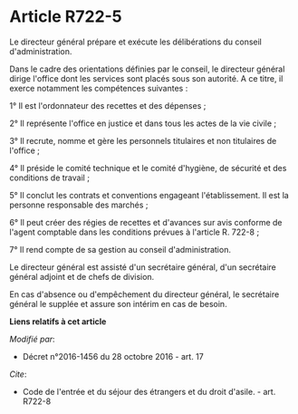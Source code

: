 # Article R722-5

Le directeur général prépare et exécute les délibérations du conseil d'administration. 

Dans le cadre des orientations définies par le conseil, le directeur général dirige l'office dont les services sont placés
sous son autorité. A ce titre, il exerce notamment les compétences suivantes : 

1° Il est l'ordonnateur des recettes et des dépenses ; 

2° Il représente l'office en justice et dans tous les actes de la vie civile ; 

3° Il recrute, nomme et gère les personnels titulaires et non titulaires de l'office ; 

4° Il préside le comité technique et le comité d'hygiène, de sécurité et des conditions de travail ; 

5° Il conclut les contrats et conventions engageant l'établissement. Il est la personne responsable des marchés ; 

6° Il peut créer des régies de recettes et d'avances sur avis conforme de l'agent comptable dans les conditions prévues à
l'article R. 722-8 ; 

7° Il rend compte de sa gestion au conseil d'administration. 

Le directeur général est assisté    d'un secrétaire général, d'un secrétaire général adjoint et de chefs de division. 

En cas d'absence ou d'empêchement du directeur général, le secrétaire général le supplée et assure son intérim en cas de
besoin.

**Liens relatifs à cet article**

_Modifié par_:

  - Décret n°2016-1456 du 28 octobre 2016 - art. 17

_Cite_:

  - Code de l'entrée et du séjour des étrangers et du droit d'asile. - art. R722-8
